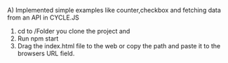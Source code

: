 A) Implemented simple examples like counter,checkbox and fetching data from an API in CYCLE.JS

1. cd to /Folder you clone the project and
2. Run npm start
3. Drag the index.html file to the web or copy the path and paste it to the browsers URL field.
